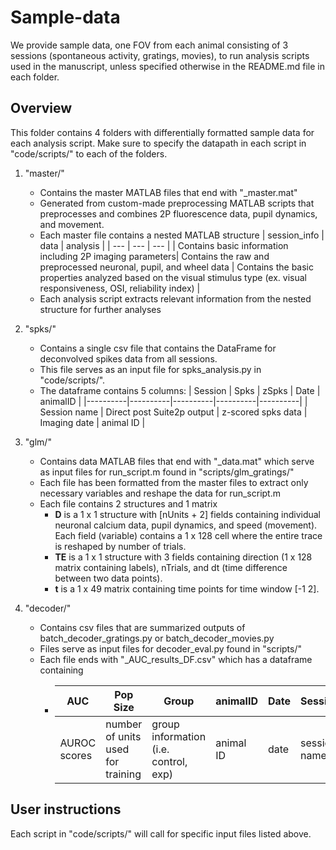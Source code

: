 # Sample-data 
We provide sample data, one FOV from each animal consisting of 3 sessions (spontaneous activity, gratings, movies), to run analysis scripts used in the manuscript, unless specified otherwise in the README.md file in each folder.

## Overview
This folder contains 4 folders with differentially formatted sample data for each analysis script.
Make sure to specify the datapath in each script in "code/scripts/" to each of the folders. 

1. "master/"
   - Contains the master MATLAB files that end with "_master.mat"
   - Generated from custom-made preprocessing MATLAB scripts that preprocesses and combines 2P fluorescence data, pupil dynamics, and movement. 
   - Each master file contains a nested MATLAB structure
     | session_info   | data    | analysis       |
     | ---    | ---   | ---     |
     | Contains basic information including 2P imaging parameters| Contains the raw and preprocessed neuronal, pupil, and wheel data | Contains the basic properties analyzed based on the visual stimulus type (ex. visual responsiveness, OSI, reliability index) |
   - Each analysis script extracts relevant information from the nested structure for further analyses 

2. "spks/"
   - Contains a single csv file that contains the DataFrame for deconvolved spikes data from all sessions.
   - This file serves as an input file for spks_analysis.py in "code/scripts/".
   - The dataframe contains 5 columns:
     | Session  | Spks     | zSpks    | Date     | animalID |
     |----------|----------|----------|----------|----------|
     | Session name  | Direct post Suite2p output  | z-scored spks data  | Imaging date | animal ID   |

3. "glm/"
   - Contains data MATLAB files that end with "_data.mat" which serve as input files for run_script.m found in "scripts/glm_gratings/"
   - Each file has been formatted from the master files to extract only necessary variables and reshape the data for run_script.m
   - Each file contains 2 structures and 1 matrix
      - **D** is a 1 x 1 structure with [nUnits + 2] fields containing individual neuronal calcium data, pupil dynamics, and speed (movement). Each field (variable) contains a 1 x 128 cell where the entire trace is reshaped by number of trials.
      - **TE** is a 1 x 1 structure with 3 fields containing direction (1 x 128 matrix containing labels), nTrials, and dt (time difference between two data points).
      - **t** is a 1 x 49 matrix containing time points for time window [-1 2].
4. "decoder/"
   - Contains csv files that are summarized outputs of batch_decoder_gratings.py or batch_decoder_movies.py
   - Files serve as input files for decoder_eval.py found in "scripts/"
   - Each file ends with "_AUC_results_DF.csv" which has a dataframe containing
      - | AUC   | Pop Size | Group | animalID | Date | Session
        | --- | ---   | ---  | --- | --- | --- | 
        | AUROC scores| number of units used for training | group information (i.e. control, exp) | animal ID | date | session name|

## User instructions
Each script in "code/scripts/" will call for specific input files listed above. 
